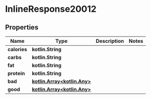 
# InlineResponse20012

## Properties
Name | Type | Description | Notes
------------ | ------------- | ------------- | -------------
**calories** | **kotlin.String** |  | 
**carbs** | **kotlin.String** |  | 
**fat** | **kotlin.String** |  | 
**protein** | **kotlin.String** |  | 
**bad** | [**kotlin.Array&lt;kotlin.Any&gt;**](kotlin.Any.md) |  | 
**good** | [**kotlin.Array&lt;kotlin.Any&gt;**](kotlin.Any.md) |  | 



